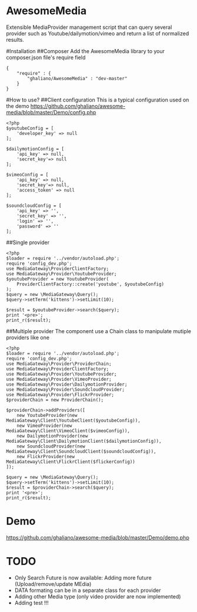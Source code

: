 # AwesomeMedia
Extensible MediaProvider management script that can query several provider 
such as Youtube/dailymotion/vimeo and return a list of normalized results.

#Installation
##Composer
Add the AwesomeMedia library to your composer.json file's require field
```
{
    "require" : {
        "ghaliano/AwesomeMedia" : "dev-master"
    }
}
```
#How to use?
##Client configuration
This is a typical configuration used on the demo
https://github.com/ghaliano/awesome-media/blob/master/Demo/config.php
```
<?php
$youtubeConfig = [
    'developer_key' => null
];    
    
$dailymotionConfig = [
    'api_key' => null, 
    'secret_key'=> null
];

$vimeoConfig = [
    'api_key' => null, 
    'secret_key'=> null, 
    'access_token' => null
];

$soundcloudConfig = [
    'api_key' => '',
    'secret_key' => '',
    'login' => '',
    'password' => ''
];
```
##Single provider
```
<?php
$loader = require '../vendor/autoload.php';
require 'config_dev.php';
use MediaGateway\ProviderClientFactory;
use MediaGateway\Provider\YoutubeProvider;
$youtubeProvider = new YoutubeProvider(
    ProviderClientFactory::create('youtube', $youtubeConfig)
);
$query = new \MediaGateway\Query();
$query->setTerm('kittens')->setLimit(10);
 
$result = $youtubeProvider->search($query);
print '<pre>';
print_r($result);
```
##Multiple provider
The component use a Chain class to manipulate mutiple providers like one
```
<?php
$loader = require '../vendor/autoload.php';
require 'config_dev.php';
use MediaGateway\Provider\ProviderChain;
use MediaGateway\ProviderClientFactory;
use MediaGateway\Provider\YoutubeProvider;
use MediaGateway\Provider\VimeoProvider;
use MediaGateway\Provider\DailymotionProvider;
use MediaGateway\Provider\SoundcloudProvider;
use MediaGateway\Provider\FlickrProvider;
$providerChain = new ProviderChain();

$providerChain->addProviders([
    new YoutubeProvider(new MediaGateway\Client\YoutubeClient($youtubeConfig)),
    new VimeoProvider(new MediaGateway\Client\VimeoClient($vimeoConfig)),
    new DailymotionProvider(new MediaGateway\Client\DailymotionClient($dailymotionConfig)),
    new SoundcloudProvider(new MediaGateway\Client\SoundcloudClient($soundcloudConfig)),
    new FlickrProvider(new MediaGateway\Client\FlickrClient($flickerConfig))
]);

$query = new \MediaGateway\Query();
$query->setTerm('kittens')->setLimit(10);
$result = $providerChain->search($query);
print '<pre>';
print_r($result);
```
# Demo
https://github.com/ghaliano/awesome-media/blob/master/Demo/demo.php

# TODO
* Only Search Future is now available: Adding more future (Upload/remove/update MEdia) 
* DATA formating can be in a separate class for each provider
* Adding other Media type (only video provider are now implemented)
* Adding test !!!
